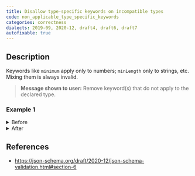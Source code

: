 ```yaml
---
title: Disallow type-specific keywords on incompatible types
code: non_applicable_type_specific_keywords
categories: correctness
dialects: 2019-09, 2020-12, draft4, draft6, draft7
autofixable: true
---
```


## Description
Keywords like `minimum` apply only to numbers; `minLength` only to strings, etc. Mixing them is always invalid.

> **Message shown to user:**
> Remove keyword(s) that do not apply to the declared type.

### Example 1
<details><summary>Before</summary>

```json
{
  "$schema": "https://json-schema.org/draft/2020-12/schema",
  "type": "string",
  "minimum": 1
}
```
</details>

<details><summary>After</summary>

```json
{
  "$schema": "https://json-schema.org/draft/2020-12/schema",
  "type": "string",
  "minLength": 1
}
```
</details>

## References
* <https://json-schema.org/draft/2020-12/json-schema-validation.html#section-6>
